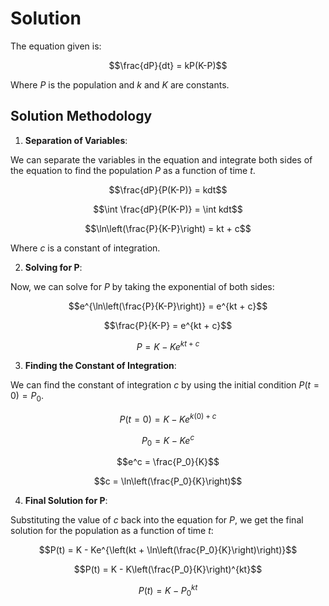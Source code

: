 

# **Solution**

The equation given is:

$$\frac{dP}{dt} = kP(K-P)$$

Where $P$ is the population and $k$ and $K$ are constants.

## **Solution Methodology**

1. **Separation of Variables**:

We can separate the variables in the equation and integrate both sides of the equation to find the population $P$ as a function of time $t$. 

$$\frac{dP}{P(K-P)} = kdt$$

$$\int \frac{dP}{P(K-P)} = \int kdt$$

$$\ln\left(\frac{P}{K-P}\right) = kt + c$$

Where $c$ is a constant of integration.

2. **Solving for P**:

Now, we can solve for $P$ by taking the exponential of both sides:

$$e^{\ln\left(\frac{P}{K-P}\right)} = e^{kt + c}$$

$$\frac{P}{K-P} = e^{kt + c}$$

$$P = K - Ke^{kt+c}$$

3. **Finding the Constant of Integration**:

We can find the constant of integration $c$ by using the initial condition $P(t=0) = P_0$. 

$$P(t=0) = K - Ke^{k(0) + c}$$

$$P_0 = K - Ke^c$$

$$e^c = \frac{P_0}{K}$$

$$c = \ln\left(\frac{P_0}{K}\right)$$

4. **Final Solution for P**:

Substituting the value of $c$ back into the equation for $P$, we get the final solution for the population as a function of time $t$:

$$P(t) = K - Ke^{\left(kt + \ln\left(\frac{P_0}{K}\right)\right)}$$

$$P(t) = K - K\left(\frac{P_0}{K}\right)^{kt}$$

$$P(t) = K - P_0^{kt}$$